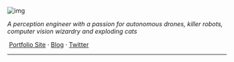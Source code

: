 ![img](https://user-images.githubusercontent.com/507615/90595977-95e70e80-e220-11ea-864a-6a61adaff212.png)

*A perception engineer with a passion for autonomous drones, killer robots, computer vision wizardry and exploding cats*

​                             [Portfolio Site](http://madebymoiz.com) · [Blog](https://moizilla.com) · [Twitter](https://twitter.com/m2moiz)

------

